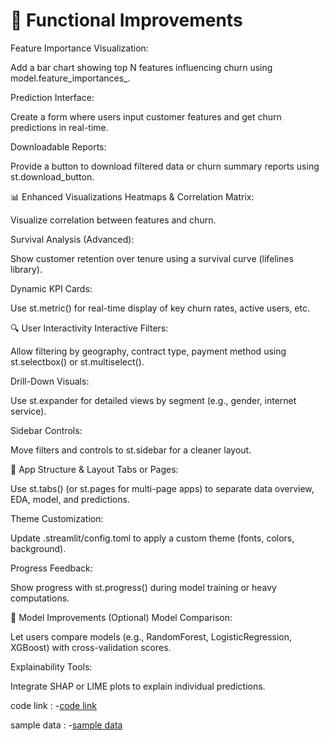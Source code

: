 # 🔧 Functional Improvements
Feature Importance Visualization:

Add a bar chart showing top N features influencing churn using model.feature_importances_.

Prediction Interface:

Create a form where users input customer features and get churn predictions in real-time.

Downloadable Reports:

Provide a button to download filtered data or churn summary reports using st.download_button.

📊 Enhanced Visualizations
Heatmaps & Correlation Matrix:

Visualize correlation between features and churn.

Survival Analysis (Advanced):

Show customer retention over tenure using a survival curve (lifelines library).

Dynamic KPI Cards:

Use st.metric() for real-time display of key churn rates, active users, etc.

🔍 User Interactivity
Interactive Filters:

Allow filtering by geography, contract type, payment method using st.selectbox() or st.multiselect().

Drill-Down Visuals:

Use st.expander for detailed views by segment (e.g., gender, internet service).

Sidebar Controls:

Move filters and controls to st.sidebar for a cleaner layout.

📁 App Structure & Layout
Tabs or Pages:

Use st.tabs() (or st.pages for multi-page apps) to separate data overview, EDA, model, and predictions.

Theme Customization:

Update .streamlit/config.toml to apply a custom theme (fonts, colors, background).

Progress Feedback:

Show progress with st.progress() during model training or heavy computations.

🧠 Model Improvements (Optional)
Model Comparison:

Let users compare models (e.g., RandomForest, LogisticRegression, XGBoost) with cross-validation scores.

Explainability Tools:

Integrate SHAP or LIME plots to explain individual predictions.

code link :
 -<a href = "https://github.com/akshya408/Customer-Churn-Analysis-for-Telecom-Industry/blob/main/Customer%20Churn%20Analysis%20for%20Telecom%20Industry%20model.py">code link</a>

sample data :
 -<a href = "https://github.com/akshya408/Customer-Churn-Analysis-for-Telecom-Industry/blob/main/large_customer_data.csv">sample data</a>
 
